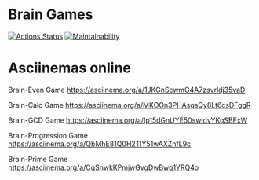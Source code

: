#  Brain Games

[![Actions Status](https://github.com/RomanHuBoss/frontend-project-44/workflows/hexlet-check/badge.svg)](https://github.com/RomanHuBoss/frontend-project-44/actions) 
[![Maintainability](https://api.codeclimate.com/v1/badges/d7b79df4d52d19f87e88/maintainability)](https://codeclimate.com/github/RomanHuBoss/frontend-project-44/maintainability)

# Asciinemas online

Brain-Even Game https://asciinema.org/a/1JKGnScwmG4A7zsvrldj35vaD

Brain-Calc Game https://asciinema.org/a/MKOOn3PHAsqsQy8Lt6csDFggR

Brain-GCD Game https://asciinema.org/a/Ip15dGnUYE50swidvYKqSBFxW

Brain-Progression Game https://asciinema.org/a/QbMhE81Q0H2TlY51wAXZnfL9c

Brain-Prime Game https://asciinema.org/a/CqSnwkKPmjwGvgDwBwq1YRQ4o